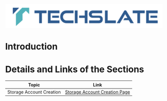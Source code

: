 ![TechSlate](../global/images/ts.png)

# Introduction 


# Details and Links of the Sections 

| Topic | Link |
|---------|-------------|
| Storage Account Creation | [Storage Account Creation Page](Storage.md) |


